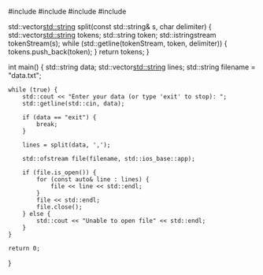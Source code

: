 #include <iostream>
#include <fstream>
#include <vector>
#include <sstream>

std::vector<std::string> split(const std::string& s, char delimiter) {
    std::vector<std::string> tokens;
    std::string token;
    std::istringstream tokenStream(s);
    while (std::getline(tokenStream, token, delimiter)) {
        tokens.push_back(token);
    }
    return tokens;
}

int main() {
    std::string data;
    std::vector<std::string> lines;
    std::string filename = "data.txt";

    while (true) {
        std::cout << "Enter your data (or type 'exit' to stop): ";
        std::getline(std::cin, data);

        if (data == "exit") {
            break;
        }

        lines = split(data, ',');

        std::ofstream file(filename, std::ios_base::app);

        if (file.is_open()) {
            for (const auto& line : lines) {
                file << line << std::endl;
            }
            file << std::endl;
            file.close();
        } else {
            std::cout << "Unable to open file" << std::endl;
        }
    }

    return 0;
}
